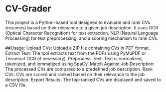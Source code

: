 # CV-Grader
This project is a Python-based tool designed to evaluate and rank CVs (resumes) based on their relevance to a given job description. It uses OCR (Optical Character Recognition) for text extraction, NLP (Natural Language Processing) for text preprocessing, and a scoring mechanism to rank CVs.

##Usage:
Upload CVs: Upload a ZIP file containing CVs in PDF format.
Extract Text: The tool extracts text from the PDFs using PyMuPDF or Tesseract OCR (if necessary).
Preprocess Text: Text is normalized, tokenized, and lemmatized using SpaCy.
Match Against Job Description: The processed CVs are compared to a predefined job description.
Rank CVs: CVs are scored and ranked based on their relevance to the job description.
Export Results: The top-ranked CVs are displayed and saved to a CSV file.
